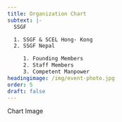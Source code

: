 ```yaml
---
title: Organization Chart
subtext: |-
  SSGF

  1. SSGF & SCEL Hong- Kong
  2. SSGF Nepal

     1. Founding Members
     2. Staff Members
     3. Competent Manpower
headingimage: /img/event-photo.jpg
order: 5
draft: false
---
```

Chart Image